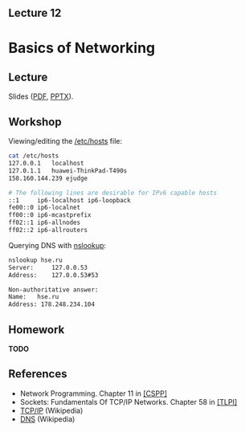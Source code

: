 Lecture 12
---

# Basics of Networking

## Lecture

Slides ([PDF](OS_Lecture_12.pdf), [PPTX](OS_Lecture_12.pptx)).

<!---
Outline:
-->

## Workshop

<!---
* [Part 1](workshop1.md).
* [Part 2](workshop2.md).
-->

Viewing/editing the [/etc/hosts](https://en.wikipedia.org/wiki/Hosts_%28file%29) file: 
```bash
cat /etc/hosts
127.0.0.1	localhost
127.0.1.1	huawei-ThinkPad-T490s
158.160.144.239	ejudge

# The following lines are desirable for IPv6 capable hosts
::1     ip6-localhost ip6-loopback
fe00::0 ip6-localnet
ff00::0 ip6-mcastprefix
ff02::1 ip6-allnodes
ff02::2 ip6-allrouters
```

Querying DNS with [nslookup](https://en.wikipedia.org/wiki/Nslookup):
```bash
nslookup hse.ru
Server:		127.0.0.53
Address:	127.0.0.53#53

Non-authoritative answer:
Name:	hse.ru
Address: 178.248.234.104
```

## Homework

__TODO__

## References

* Network Programming. Chapter 11 in [[CSPP]](../../books.md)
* Sockets: Fundamentals Of TCP/IP Networks. Chapter 58 in [[TLPI]](../../books.md)
* [TCP/IP](https://en.wikipedia.org/wiki/Internet_protocol_suite) (Wikipedia)
* [DNS](https://en.wikipedia.org/wiki/Domain_Name_System) (Wikipedia)
 